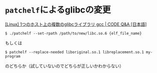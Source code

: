 <!-- TITLE: libc.so.6 -->
<!-- SUBTITLE: A quick summary of Libc So 6 -->

# `patchelf`によるglibcの変更

[\[Linux\] 1つのホスト上の複数のglibcライブラリ gcc | CODE Q&amp;A [日本語]](https://code.i-harness.com/ja/q/ced4b)

```console
$ ./patchelf --set-rpath /path/to/new/libc.so.6 {elf_file_name}
```

もしくは

```console
$ patchelf --replace-needed liboriginal.so.1 libreplacement.so.1 my-program
```

のどちらか（試していないのでどちらが正しいかわからない）

